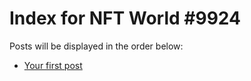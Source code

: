 # Index for NFT World #9924
Posts will be displayed in the order below:

- [Your first post](./001-first.md)

